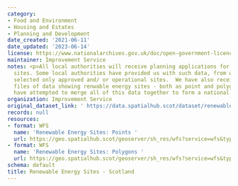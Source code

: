 ```yaml
---
category:
- Food and Environment
- Housing and Estates
- Planning and Development
date_created: '2021-06-11'
date_updated: '2023-06-14'
license: https://www.nationalarchives.gov.uk/doc/open-government-licence/version/3/
maintainer: Improvement Service
notes: <p>All local authorities will receive planning applications for renewable energy
  sites. Some local authorities have provided us with such data, from which we have
  selected only approved and/ or operational sites.  We have also received separate
  files of data showing renwable energy sites - both as point and polygon, and we
  have attempted to merge all of this data together to form a national dataset.</p>
organization: Improvement Service
original_dataset_link: ' https://data.spatialhub.scot/dataset/renewable_energy_sites-is'
records: null
resources:
- format: WFS
  name: 'Renewable Energy Sites: Points '
  url: https://geo.spatialhub.scot/geoserver/sh_res/wfs?service=wfs&typeName=sh_res:pub_respnt
- format: WFS
  name: 'Renewable Energy Sites: Polygons '
  url: https://geo.spatialhub.scot/geoserver/sh_res/wfs?service=wfs&typeName=sh_res:pub_respol
schema: default
title: Renewable Energy Sites - Scotland
---
```

